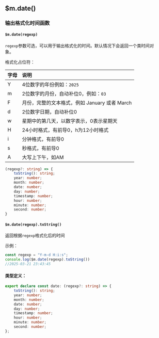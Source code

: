 ## $m.date()

### 输出格式化时间函数

#### `$m.date(regexp)`

`regexp`参数可选，可以用于输出格式化的时间。默认情况下会返回一个类时间对象。

格式化占位符：

| 字母 | 说明                                          |
| :--- | :-------------------------------------------- |
| Y    | 4位数字的年份例如：`2025`                     |
| m    | 2位数字的月份，自动补位0，例如：`03`          |
| F    | 月份，完整的文本格式，例如 January 或者 March |
| d    | 2位数字日期，自动补位0                        |
| w    | 星期中的第几天，以数字表示，0表示星期天       |
| H    | 24小时格式，有前导0，h为12小时格式            |
| i    | 分钟格式，有前导0                             |
| s    | 秒格式，有前导0                               |
| A    | 大写上下午，如AM                              |

```typescript
(regexp?: string) => {
    toString(): string;
    year: number;
    month: number;
    date: number;
    day: number;
    timestamp: number;
    hour: number;
    minute: number;
    second: number;
}
```

#### `$m.date(regexp).toString()`

返回根据`regexp`格式化后的时间

示例：

```javascript
const regexp = "Y-m-d H:i:s";
console.log($m.date(regexp).toString())
//2025-03-21 23:43:45
```

#### 类型定义：

```typescript
export declare const date: (regexp?: string) => {
    toString(): string;
    year: number;
    month: number;
    date: number;
    day: number;
    timestamp: number;
    hour: number;
    minute: number;
    second: number;
};
```